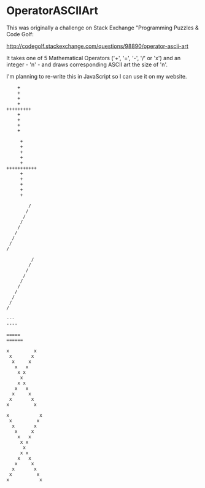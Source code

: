 # OperatorASCIIArt

This was originally a challenge on Stack Exchange "Programming Puzzles & Code Golf: 

http://codegolf.stackexchange.com/questions/98890/operator-ascii-art

It takes one of 5 Mathematical Operators ('+', '=', '-', '/' or 'x') and an integer - 'n' - and draws corresponding ASCII art the size of 'n'.

I'm planning to re-write this in JavaScript so I can use it on my website.

```
    +
    +
    +
    +
+++++++++
    +
    +
    +
    +

     +
     +
     +
     +
     +
+++++++++++
     +
     +
     +
     +
     +
     
        /
       /
      /
     /
    /
   /
  /
 /
/

         /
        /
       /
      /
     /
    /
   /
  /
 /
/

---
----

=====
======

x         x
 x       x
  x     x
   x   x
    x x
     x
    x x
   x   x
  x     x
 x       x
x         x

x           x
 x         x
  x       x
   x     x
    x   x
     x x
      x
     x x
    x   x
   x     x
  x       x
 x         x
x           x

```
